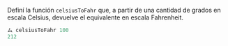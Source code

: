 Definí la función `celsiusToFahr` que, a partir de una cantidad de grados en escala Celsius, devuelve el equivalente en escala Fahrenheit.

```haskell
ム celsiusToFahr 100
212
```

